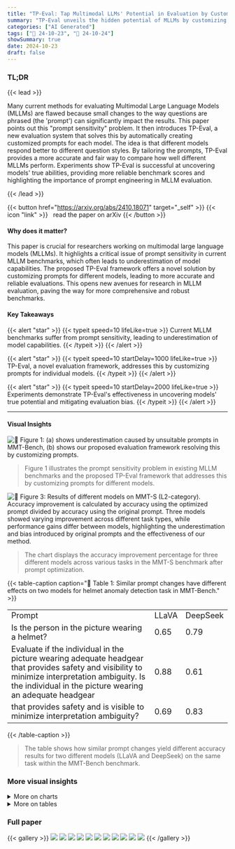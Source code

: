 ```yaml
---
title: "TP-Eval: Tap Multimodal LLMs' Potential in Evaluation by Customizing Prompts"
summary: "TP-Eval unveils the hidden potential of MLLMs by customizing prompts to mitigate evaluation bias caused by prompt sensitivity, leading to a more accurate assessment of model capabilities."
categories: ["AI Generated"]
tags: ["🔖 24-10-23", "🤗 24-10-24"]
showSummary: true
date: 2024-10-23
draft: false
---
```


### TL;DR


{{< lead >}}

Many current methods for evaluating Multimodal Large Language Models (MLLMs) are flawed because small changes to the way questions are phrased (the 'prompt') can significantly impact the results.  This paper points out this "prompt sensitivity" problem.  It then introduces TP-Eval, a new evaluation system that solves this by automatically creating customized prompts for each model.  The idea is that different models respond better to different question styles. By tailoring the prompts, TP-Eval provides a more accurate and fair way to compare how well different MLLMs perform. Experiments show TP-Eval is successful at uncovering models' true abilities, providing more reliable benchmark scores and highlighting the importance of prompt engineering in MLLM evaluation.

{{< /lead >}}


{{< button href="https://arxiv.org/abs/2410.18071" target="_self" >}}
{{< icon "link" >}} &nbsp; read the paper on arXiv
{{< /button >}}

#### Why does it matter?
This paper is crucial for researchers working on multimodal large language models (MLLMs). It highlights a critical issue of prompt sensitivity in current MLLM benchmarks, which often leads to underestimation of model capabilities. The proposed TP-Eval framework offers a novel solution by customizing prompts for different models, leading to more accurate and reliable evaluations. This opens new avenues for research in MLLM evaluation, paving the way for more comprehensive and robust benchmarks.
#### Key Takeaways

{{< alert "star" >}}
{{< typeit speed=10 lifeLike=true >}} Current MLLM benchmarks suffer from prompt sensitivity, leading to underestimation of model capabilities. {{< /typeit >}}
{{< /alert >}}

{{< alert "star" >}}
{{< typeit speed=10 startDelay=1000 lifeLike=true >}} TP-Eval, a novel evaluation framework, addresses this by customizing prompts for individual models. {{< /typeit >}}
{{< /alert >}}

{{< alert "star" >}}
{{< typeit speed=10 startDelay=2000 lifeLike=true >}} Experiments demonstrate TP-Eval's effectiveness in uncovering models' true potential and mitigating evaluation bias. {{< /typeit >}}
{{< /alert >}}

------
#### Visual Insights



![](figures/figures_1_0.png "🔼 Figure 1: (a) shows underestimation caused by unsuitable prompts in MMT-Bench, (b) shows our proposed evaluation framework resolving this by customizing prompts.")

> Figure 1 illustrates the prompt sensitivity problem in existing MLLM benchmarks and the proposed TP-Eval framework that addresses this by customizing prompts for different models.





![](charts/charts_7_0.png "🔼 Figure 3: Results of different models on MMT-S (L2-category). Accuracy improvement is calculated by accuracy using the optimized prompt divided by accuracy using the original prompt. Three models showed varying improvement across different task types, while performance gains differ between models, highlighting the underestimation and bias introduced by original prompts and the effectiveness of our method.")

> The chart displays the accuracy improvement percentage for three different models across various tasks in the MMT-S benchmark after prompt optimization.





{{< table-caption caption="🔽 Table 1: Similar prompt changes have different effects on two models for helmet anomaly detection task in MMT-Bench." >}}
<table id='0' style='font-size:18px'><tr><td>Prompt</td><td>LLaVA</td><td>DeepSeek</td></tr><tr><td>Is the person in the picture wearing a helmet?</td><td>0.65</td><td>0.79</td></tr><tr><td>Evaluate if the individual in the picture wearing adequate headgear that provides safety and visibility to minimize interpretation ambiguity. Is the individual in the picture wearing an adequate headgear</td><td>0.88</td><td>0.61</td></tr><tr><td>that provides safety and is visible to minimize interpretation ambiguity?</td><td>0.69</td><td>0.83</td></tr></table>{{< /table-caption >}}

> The table shows how similar prompt changes yield different accuracy results for two different models (LLaVA and DeepSeek) on the same task within the MMT-Bench benchmark.



### More visual insights



<details>
<summary>More on charts
</summary>


![](charts/charts_8_0.png "🔼 Figure 4: Overall performance with different prompt methods on MMMU with LLaVA. In most cases, the results after optimization surpass those achieved with the initial prompts, and they generally outperform the original questions as well.")

> The chart compares the overall performance of LLaVA on MMMU using original questions, initial prefix prompts, and optimized prefix prompts, showing improved accuracy with optimized prompts across different disciplines.


![](charts/charts_8_1.png "🔼 Figure 5: Result of applying optimized prompts to other models. Applying customized prompts from one model to another yields performance changes that differ from each model’s inherent characteristics.")

> Figure 5 is a heatmap showing the performance changes when applying prompts optimized for one model to other models, highlighting the model-specific nature of optimal prompts.


![](charts/charts_9_0.png "🔼 Figure 6: Performance on whether to use introspection or not.")

> The chart compares the performance of three different prompt optimization methods (original, no introspection, and the proposed method) on three tasks from the MMT-S benchmark.


![](charts/charts_9_1.png "🔼 Figure 7: Influence of re-ranking. Both excessively high and low a* can lead to a reduction in performance, and each model achieves optimal performance with a* ∈ [0.5, 0.6].")

> The chart displays the effect of the re-ranking parameter (a*) on the accuracy of three different MLLMs.


</details>



<details>
<summary>More on tables
</summary>


{{< table-caption caption="🔽 Table 2: Overall result for MMT-S. All three models exhibited significant performance improvements across a substantial number of tasks following prompt customization." >}}
<table id='3' style='font-size:20px'><tr><td>Model</td><td>Original Score</td><td>TP-Eval Score</td><td>#Improved Task</td><td>Ratio</td></tr><tr><td>LLaVA-1.5-7B</td><td>50.4</td><td>54.4</td><td>32</td><td>25.1%</td></tr><tr><td>DeepSeek-VL-7B</td><td>55.2</td><td>57.3</td><td>21</td><td>23.3%</td></tr><tr><td>Mini-Intern VL-Chat-4B-V1-5</td><td>54.6</td><td>56.9</td><td>16</td><td>40.4%</td></tr></table>{{< /table-caption >}}

> Table 2 presents the overall performance of three models on the MMT-S benchmark before and after prompt customization, showing significant improvements across many tasks.


{{< table-caption caption="🔽 Table 3: Zero-shot prompt optimization utilizing In-context Learning." >}}
<table id='2' style='font-size:14px'><tr><td>Task name</td><td>Original prompt</td><td>Zero-shot</td><td>Few-shot</td></tr><tr><td>helmet anomaly detection</td><td>0.65</td><td>0.86</td><td>0.92</td></tr><tr><td>artwork emotion recognition</td><td>0.3</td><td>0.33</td><td>0.41</td></tr><tr><td>spot similarity</td><td>0.23</td><td>0.42</td><td>0.52</td></tr></table>{{< /table-caption >}}

> Table 3 shows the performance of zero-shot prompt optimization using in-context learning on three tasks from MMT-S for LLaVA, comparing the original prompt, zero-shot optimized prompt and few-shot optimized prompt.


</details>


### Full paper

{{< gallery >}}
<img src="paper_images/1.png" class="grid-w50 md:grid-w33 xl:grid-w25" />
<img src="paper_images/2.png" class="grid-w50 md:grid-w33 xl:grid-w25" />
<img src="paper_images/3.png" class="grid-w50 md:grid-w33 xl:grid-w25" />
<img src="paper_images/4.png" class="grid-w50 md:grid-w33 xl:grid-w25" />
<img src="paper_images/5.png" class="grid-w50 md:grid-w33 xl:grid-w25" />
<img src="paper_images/6.png" class="grid-w50 md:grid-w33 xl:grid-w25" />
<img src="paper_images/7.png" class="grid-w50 md:grid-w33 xl:grid-w25" />
<img src="paper_images/8.png" class="grid-w50 md:grid-w33 xl:grid-w25" />
<img src="paper_images/9.png" class="grid-w50 md:grid-w33 xl:grid-w25" />
<img src="paper_images/10.png" class="grid-w50 md:grid-w33 xl:grid-w25" />
<img src="paper_images/11.png" class="grid-w50 md:grid-w33 xl:grid-w25" />
{{< /gallery >}}